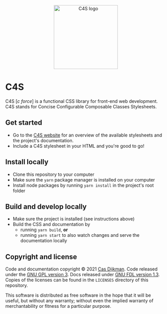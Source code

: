 <!--
SPDX-FileCopyrightText: 2021 Cas Dijkman

SPDX-License-Identifier: GFDL-1.3-only
-->

<p align="center">
    <a href="https://c4s.cdijkman.nl/">
        <img src="https://c4s.cdijkman.nl/logo.svg" alt="C4S logo" width="200">
    </a>
</p>

# C4S

C4S [*c force*] is a functional CSS library for front-end web development.
C4S stands for Concise Configurable Composable Classes Stylesheets.

## Get started

- Go to the [C4S website](https://c4s.website) for an overview of the available
  stylesheets and the project's documentation.
- Include a C4S stylesheet in your HTML and you're good to go!

## Install locally

- Clone this repository to your computer
- Make sure the `yarn` package manager is installed on your computer
- Install node packages by running `yarn install` in the project's root folder

## Build and develop locally

- Make sure the project is installed (see instructions above)
- Build the CSS and documentation by
  - running `yarn build`, **or**
  - running `yarn start` to also watch changes and serve the documentation locally

## Copyright and license

Code and documentation copyright © 2021 [Cas Dijkman](https://cdijkman.nl).
Code released under the [GNU GPL version 3](https://www.gnu.org/licenses/gpl-3.0.en.html).
Docs released under [GNU FDL version 1.3](https://www.gnu.org/licenses/fdl-1.3.html).
Copies of the licenses can be found in the `LICENSES` directory of this repository.

This software is distributed as free software in the hope that it will be useful, but
without any warranty; without even the implied warranty of merchantability or fitness for
a particular purpose.
